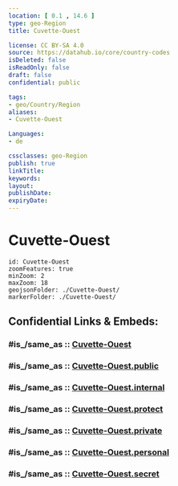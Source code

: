 ```yaml
---
location: [ 0.1 , 14.6 ] 
type: geo-Region
title: Cuvette-Ouest

license: CC BY-SA 4.0
source: https://datahub.io/core/country-codes
isDeleted: false
isReadOnly: false
draft: false
confidential: public

tags:
- geo/Country/Region
aliases:
- Cuvette-Ouest

Languages:
- de

cssclasses: geo-Region
publish: true
linkTitle: 
keywords: 
layout: 
publishDate: 
expiryDate: 
---
```


# Cuvette-Ouest

```leaflet
id: Cuvette-Ouest
zoomFeatures: true 
minZoom: 2 
maxZoom: 18
geojsonFolder: ./Cuvette-Ouest/
markerFolder: ./Cuvette-Ouest/
```


## Confidential Links & Embeds: 

### #is_/same_as :: [Cuvette-Ouest](/_Standards/Earth/Continent/Africa/Africa~Central/Congo~Brazzaville/departments~Congo~Brazzaville/Cuvette-Ouest.md) 

### #is_/same_as :: [Cuvette-Ouest.public](/_public/Earth/Continent/Africa/Africa~Central/Congo~Brazzaville/departments~Congo~Brazzaville/Cuvette-Ouest.public.md) 

### #is_/same_as :: [Cuvette-Ouest.internal](/_internal/Earth/Continent/Africa/Africa~Central/Congo~Brazzaville/departments~Congo~Brazzaville/Cuvette-Ouest.internal.md) 

### #is_/same_as :: [Cuvette-Ouest.protect](/_protect/Earth/Continent/Africa/Africa~Central/Congo~Brazzaville/departments~Congo~Brazzaville/Cuvette-Ouest.protect.md) 

### #is_/same_as :: [Cuvette-Ouest.private](/_private/Earth/Continent/Africa/Africa~Central/Congo~Brazzaville/departments~Congo~Brazzaville/Cuvette-Ouest.private.md) 

### #is_/same_as :: [Cuvette-Ouest.personal](/_personal/Earth/Continent/Africa/Africa~Central/Congo~Brazzaville/departments~Congo~Brazzaville/Cuvette-Ouest.personal.md) 

### #is_/same_as :: [Cuvette-Ouest.secret](/_secret/Earth/Continent/Africa/Africa~Central/Congo~Brazzaville/departments~Congo~Brazzaville/Cuvette-Ouest.secret.md)

